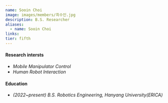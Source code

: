 ```yaml
---
name: Sooin Choi
image: images/members/최수인.jpg
description: B.S. Researcher
aliases:
  - name: Sooin Choi
links:
tier: fifth
---
```

#### **Research intersts**
- *Mobile Manipulator Control*
- *Human Robot Interaction*


#### **Education**
- *(2022~present) B.S. Robotics Engineering, Hanyang University(ERICA)* 






